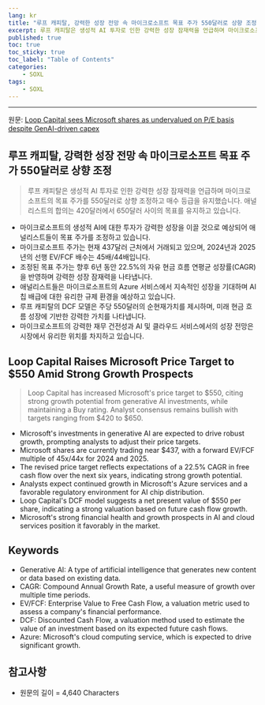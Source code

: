 ```yaml
---
lang: kr
title: "루프 캐피탈, 강력한 성장 전망 속 마이크로소프트 목표 주가 550달러로 상향 조정"
excerpt: 루프 캐피탈은 생성적 AI 투자로 인한 강력한 성장 잠재력을 언급하며 마이크로소프트의 목표 주가를 550달러로 상향 조정하고 매수 등급을 유지했습니다. 애널리스트의 합의는 420달러에서 650달러 사이의 목표를 유지하고 있습니다.
published: true
toc: true
toc_sticky: true
toc_label: "Table of Contents"
categories:
    - SOXL
tags:
    - SOXL
---
```


---

  원문: [Loop Capital sees Microsoft shares as undervalued on P/E basis despite GenAI-driven capex](https://www.investing.com/news/analyst-ratings/loop-capital-sees-microsoft-shares-as-undervalued-on-pe-basis-despite-genaidriven-capex-93CH-3787016)

## 루프 캐피탈, 강력한 성장 전망 속 마이크로소프트 목표 주가 550달러로 상향 조정

> 루프 캐피탈은 생성적 AI 투자로 인한 강력한 성장 잠재력을 언급하며 마이크로소프트의 목표 주가를 550달러로 상향 조정하고 매수 등급을 유지했습니다. 애널리스트의 합의는 420달러에서 650달러 사이의 목표를 유지하고 있습니다.


- 마이크로소프트의 생성적 AI에 대한 투자가 강력한 성장을 이끌 것으로 예상되어 애널리스트들이 목표 주가를 조정하고 있습니다.
- 마이크로소프트 주가는 현재 437달러 근처에서 거래되고 있으며, 2024년과 2025년의 선행 EV/FCF 배수는 45배/44배입니다.
- 조정된 목표 주가는 향후 6년 동안 22.5%의 자유 현금 흐름 연평균 성장률(CAGR)을 반영하며 강력한 성장 잠재력을 나타냅니다.
- 애널리스트들은 마이크로소프트의 Azure 서비스에서 지속적인 성장을 기대하며 AI 칩 배급에 대한 유리한 규제 환경을 예상하고 있습니다.
- 루프 캐피탈의 DCF 모델은 주당 550달러의 순현재가치를 제시하며, 미래 현금 흐름 성장에 기반한 강력한 가치를 나타냅니다.
- 마이크로소프트의 강력한 재무 건전성과 AI 및 클라우드 서비스에서의 성장 전망은 시장에서 유리한 위치를 차지하고 있습니다.

## Loop Capital Raises Microsoft Price Target to $550 Amid Strong Growth Prospects

> Loop Capital has increased Microsoft's price target to $550, citing strong growth potential from generative AI investments, while maintaining a Buy rating. Analyst consensus remains bullish with targets ranging from $420 to $650.


- Microsoft's investments in generative AI are expected to drive robust growth, prompting analysts to adjust their price targets.
- Microsoft shares are currently trading near $437, with a forward EV/FCF multiple of 45x/44x for 2024 and 2025.
- The revised price target reflects expectations of a 22.5% CAGR in free cash flow over the next six years, indicating strong growth potential.
- Analysts expect continued growth in Microsoft's Azure services and a favorable regulatory environment for AI chip distribution.
- Loop Capital's DCF model suggests a net present value of $550 per share, indicating a strong valuation based on future cash flow growth.
- Microsoft's strong financial health and growth prospects in AI and cloud services position it favorably in the market.

## Keywords

- Generative AI: A type of artificial intelligence that generates new content or data based on existing data.
- CAGR: Compound Annual Growth Rate, a useful measure of growth over multiple time periods.
- EV/FCF: Enterprise Value to Free Cash Flow, a valuation metric used to assess a company's financial performance.
- DCF: Discounted Cash Flow, a valuation method used to estimate the value of an investment based on its expected future cash flows.
- Azure: Microsoft's cloud computing service, which is expected to drive significant growth.

## 참고사항

- 원문의 길이 = 4,640 Characters

